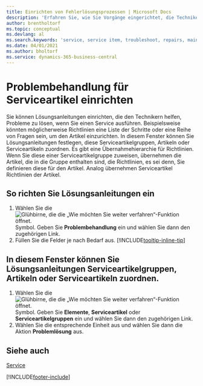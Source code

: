 ```yaml
---
title: Einrichten von Fehlerlösungsprozessen | Microsoft Docs
description: 'Erfahren Sie, wie Sie Vorgänge eingerichtet, die Techniker helfen, Probleme bei Serviceartikeln zu identifizieren und zu bearbeiten.'
author: brentholtorf
ms.topic: conceptual
ms.devlang: al
ms.search.keywords: 'service, service item, troubleshoot, repairs, maintenance'
ms.date: 04/01/2021
ms.author: bholtorf
ms.service: dynamics-365-business-central
---
```


# <a name="setting-up-troubleshooting-for-service-items"></a>Problembehandlung für Serviceartikel einrichten
Sie können Lösungsanleitungen einrichten, die den Technikern helfen, Probleme zu lösen, wenn Sie einen Service ausführen. Beispielsweise könnten möglicherweise Richtlinien eine Liste der Schritte oder eine Reihe von Fragen sein, um den Artikel einzurichten. In diesem Fenster können Sie Lösungsanleitungen festlegen, diese Serviceartikelgruppen, Artikeln oder Serviceartikeln zuordnen. Es gibt eine Übernahmehierarchie für Richtlinien. Wenn Sie diese einer Serviceartikelgruppe zuweisen, übernehmen die Artikel, die in die Gruppe enthalten sind, die Richtlinien, es sei denn, Sie definieren diese für den Artikel. Analog übernehmen Serviceartikel Richtlinien der Artikel.  

## <a name="to-set-up-troubleshooting-guidelines"></a>So richten Sie Lösungsanleitungen ein
1. Wählen Sie die ![Glühbirne, die die „Wie möchten Sie weiter verfahren“-Funktion öffnet.](media/ui-search/search_small.png "Tell Me-Funktion") Symbol. Geben Sie **Problembehandlung** ein und wählen Sie dann den zugehörigen Link.  
2. Füllen Sie die Felder je nach Bedarf aus. [!INCLUDE[tooltip-inline-tip](includes/tooltip-inline-tip_md.md)]  

## <a name="to-assign-troubleshooting-guidelines-to-items-service-items-or-service-item-groups"></a>In diesem Fenster können Sie Lösungsanleitungen Serviceartikelgruppen, Artikeln oder Serviceartikeln zuordnen.
1. Wählen Sie die ![Glühbirne, die die „Wie möchten Sie weiter verfahren“-Funktion öffnet.](media/ui-search/search_small.png "Tell Me-Funktion") Symbol. Geben Sie **Elemente**, **Serviceartikel** oder **Serviceartikelgruppen** ein und wählen Sie dann den zugehörigen Link.  
2. Wählen Sie die entsprechende Einheit aus und wählen Sie dann die Aktion **Problemlösung** aus.  

## <a name="see-also"></a>Siehe auch
[Service](service-service.md)

[!INCLUDE[footer-include](includes/footer-banner.md)]
